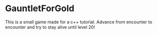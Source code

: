 # GauntletForGold

This is a small game made for a c++ tutorial. Advance from encounter to encounter and try to stay alive until level 20!
